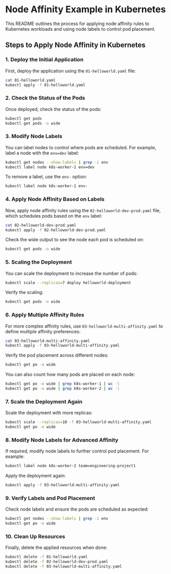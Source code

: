 
# Node Affinity Example in Kubernetes

This README outlines the process for applying node affinity rules to Kubernetes workloads and using node labels to control pod placement.

## Steps to Apply Node Affinity in Kubernetes

### 1. Deploy the Initial Application

First, deploy the application using the `01-helloworld.yaml` file:

```bash
cat 01-helloworld.yaml
kubectl apply -f 01-helloworld.yaml
```

### 2. Check the Status of the Pods

Once deployed, check the status of the pods:

```bash
kubectl get pods
kubectl get pods -o wide
```

### 3. Modify Node Labels

You can label nodes to control where pods are scheduled. For example, label a node with the `env=dev` label:

```bash
kubectl get nodes --show-labels | grep -i env
kubectl label node k8s-worker-1 env=dev
```

To remove a label, use the `env-` option:

```bash
kubectl label node k8s-worker-1 env-
```

### 4. Apply Node Affinity Based on Labels

Now, apply node affinity rules using the `02-helloworld-dev-prod.yaml` file, which schedules pods based on the `env` label:

```bash
cat 02-helloworld-dev-prod.yaml
kubectl apply -f 02-helloworld-dev-prod.yaml
```

Check the wide output to see the node each pod is scheduled on:

```bash
kubectl get pods -o wide
```

### 5. Scaling the Deployment

You can scale the deployment to increase the number of pods:

```bash
kubectl scale --replicas=7 deploy helloworld-deployment
```

Verify the scaling:

```bash
kubectl get pods -o wide
```

### 6. Apply Multiple Affinity Rules

For more complex affinity rules, use `03-helloworld-multi-affinity.yaml` to define multiple affinity preferences:

```bash
cat 03-helloworld-multi-affinity.yaml
kubectl apply -f 03-helloworld-multi-affinity.yaml
```

Verify the pod placement across different nodes:

```bash
kubectl get po -o wide
```

You can also count how many pods are placed on each node:

```bash
kubectl get po -o wide | grep k8s-worker-1 | wc -l
kubectl get po -o wide | grep k8s-worker-2 | wc -l
```

### 7. Scale the Deployment Again

Scale the deployment with more replicas:

```bash
kubectl scale --replicas=10 -f 03-helloworld-multi-affinity.yaml
kubectl get po -o wide
```

### 8. Modify Node Labels for Advanced Affinity

If required, modify node labels to further control pod placement. For example:

```bash
kubectl label node k8s-worker-2 team=engineering-project1
```

Apply the deployment again:

```bash
kubectl apply -f 03-helloworld-multi-affinity.yaml
```

### 9. Verify Labels and Pod Placement

Check node labels and ensure the pods are scheduled as expected:

```bash
kubectl get nodes --show-labels | grep -i env
kubectl get po -o wide
```

### 10. Clean Up Resources

Finally, delete the applied resources when done:

```bash
kubectl delete -f 01-helloworld.yaml
kubectl delete -f 02-helloworld-dev-prod.yaml
kubectl delete -f 03-helloworld-multi-affinity.yaml
```

